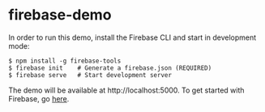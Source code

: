 # firebase-demo

In order to run this demo, install the Firebase CLI and start in development mode:

```
$ npm install -g firebase-tools
$ firebase init    # Generate a firebase.json (REQUIRED)
$ firebase serve   # Start development server
```

The demo will be available at http://localhost:5000.
To get started with Firebase, go [here](https://firebase.google.com/docs/web/setup).
